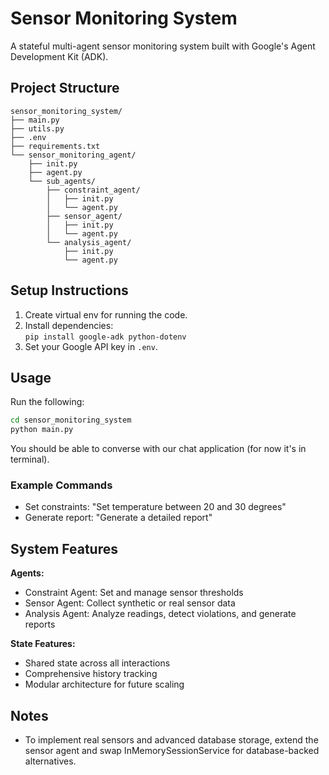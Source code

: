 # Sensor Monitoring System

A stateful multi-agent sensor monitoring system built with Google's Agent Development Kit (ADK).

## Project Structure

```
sensor_monitoring_system/
├── main.py
├── utils.py
├── .env
├── requirements.txt
└── sensor_monitoring_agent/
    ├── init.py
    ├── agent.py
    └── sub_agents/
        ├── constraint_agent/
        │   ├── init.py
        │   └── agent.py
        ├── sensor_agent/
        │   ├── init.py
        │   └── agent.py
        └── analysis_agent/
            ├── init.py
            └── agent.py
```


## Setup Instructions

1. Create virtual env for running the code.
2. Install dependencies:  
   ```pip install google-adk python-dotenv```
3. Set your Google API key in `.env`.

## Usage

Run the following:

```bash
cd sensor_monitoring_system
python main.py
```

You should be able to converse with our chat application (for now it's in terminal).

### Example Commands

- Set constraints: "Set temperature between 20 and 30 degrees"
- Generate report: "Generate a detailed report"

## System Features

**Agents:**

- Constraint Agent: Set and manage sensor thresholds
- Sensor Agent: Collect synthetic or real sensor data
- Analysis Agent: Analyze readings, detect violations, and generate reports

**State Features:**

- Shared state across all interactions
- Comprehensive history tracking
- Modular architecture for future scaling

## Notes

- To implement real sensors and advanced database storage, extend the sensor agent and swap InMemorySessionService for database-backed alternatives.
